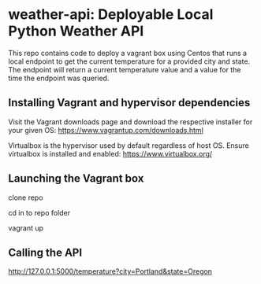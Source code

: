 # weather-api: Deployable Local Python Weather API
This repo contains code to deploy a vagrant box using Centos that runs a local endpoint to get the current temperature for a provided city and state. The endpoint will return a current temperature value and a value for the time the endpoint was queried. 

## Installing Vagrant and hypervisor dependencies

Visit the Vagrant downloads page and download the respective installer for your given OS: https://www.vagrantup.com/downloads.html

Virtualbox is the hypervisor used by default regardless of host OS. Ensure virtualbox is installed and enabled: https://www.virtualbox.org/

## Launching the Vagrant box

clone repo

cd in to repo folder

vagrant up

## Calling the API

http://127.0.0.1:5000/temperature?city=Portland&state=Oregon
